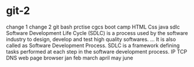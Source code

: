 # git-2
change 1
change 2
git bash prctise
cgcs boot camp
HTML
Css
java
sdlc
Software Development Life Cycle (SDLC) is a process used by the software industry to design, develop and test high quality softwares. ... It is also called as Software Development Process. SDLC is a framework defining tasks performed at each step in the software development process.
IP
TCP
DNS
web page
browser
jan 
feb
march
april
may
june